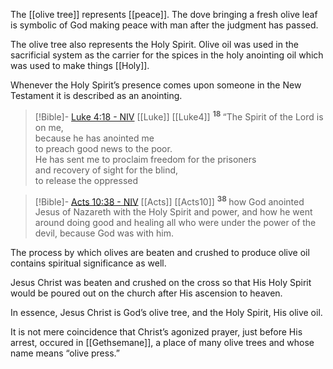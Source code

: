 The [[olive tree]] represents [[peace]]. The dove bringing a fresh olive leaf is symbolic of God making peace with man after the judgment has passed.

The olive tree also represents the Holy Spirit. Olive oil was used in the sacrificial system as the carrier for the spices in the holy anointing oil which was used to make things [[Holy]].

Whenever the Holy Spirit’s presence comes upon someone in the New Testament it is described as an anointing. 
> [!Bible]- [Luke 4:18 - NIV](https://bolls.life/NIV/42/4/) [[Luke]] [[Luke4]]
>  <sup> **18** </sup>“The Spirit of the Lord is on me,<br/>because he has anointed me<br/>to preach good news to the poor.<br/>He has sent me to proclaim freedom for the prisoners<br/>and recovery of sight for the blind,<br/>to release the oppressed

> [!Bible]- [Acts 10:38 - NIV](https://bolls.life/NIV/44/10/) [[Acts]] [[Acts10]]
>  <sup> **38** </sup>how God anointed Jesus of Nazareth with the Holy Spirit and power, and how he went around doing good and healing all who were under the power of the devil, because God was with him.

The process by which olives are beaten and crushed to produce olive oil contains spiritual significance as well.

Jesus Christ was beaten and crushed on the cross so that His Holy Spirit would be poured out on the church after His ascension to heaven.

In essence, Jesus Christ is God’s olive tree, and the Holy Spirit, His olive oil.

It is not mere coincidence that Christ’s agonized prayer, just before His arrest, occured in [[Gethsemane]], a place of many olive trees and whose name means “olive press.”